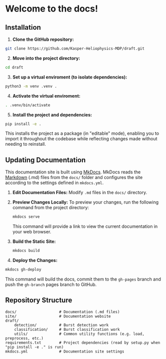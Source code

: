 # Welcome to the docs!



## Installation

1. **Clone the GitHub repository:**
```bash
git clone https://github.com/Kasper-Heliophysics-MDP/draft.git
```
2. **Move into the project directory:**
```bash
cd draft
```
3. **Set up a virtual enviroment (to isolate dependencies):**
```bash
python3 -m venv .venv .
```
4. **Activate the virtual enviroment:**
```bash
. .venv/bin/activate
```
5. **Install the project and dependencies:**
```bash
pip install -e . 
```
This installs the project as a package (in "editable" mode), enabling you to import it throughout the codebase while reflecting changes made without needing to reinstall.



## Updating Documentation

This documentation site is built using [MkDocs](https://www.mkdocs.org/). MkDocs reads the [Markdown](https://www.markdownguide.org/) (.md) files from the `docs/` folder and configures the site according to the settings defined in `mkdocs.yml`.


1. **Edit Documentation Files:**
    Modify `.md` files in the `docs/` directory.

2. **Preview Changes Locally:**
    To preview your changes, run the following command from the project directory:
    ```bash
    mkdocs serve
    ```
    This command will provide a link to view the current documentation in your web browser.

3. **Build the Static Site:**
    ```bash
    mkdocs build
    ```

4. **Deploy the Changes:**
```bash
mkdocs gh-deploy
```
This command will build the docs, commit them to the `gh-pages` branch and push the `gh-branch` pages branch to GitHub.


## Repository Structure

    docs/                   # Documentation (.md files)
    site/                   # Documentation website
    draft/                  
        detection/          # Burst detection work
        classification/     # Burst classification work
        utils/              # Common utility functions (e.g. load, preprocess, etc.)
    requirements.txt        # Project dependencies (read by setup.py when "pip install -e ." is run)
    mkdocs.yml              # Documentation site settings
    

